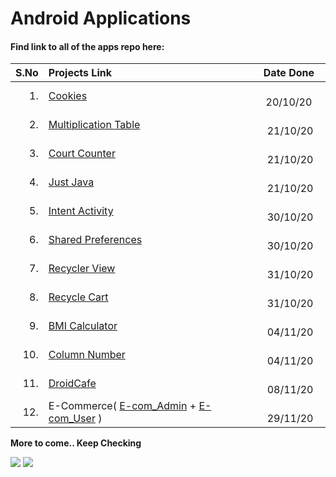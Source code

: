 # Android Applications

#### Find link to all of the apps repo here:
|S.No| Projects Link       | Date Done 
| ------------------------------------------------:|:------------------------------------------------- |:----------------------------------------------------------------------:
| 1.|[Cookies](https://github.com/Iltwats/Cookies)&nbsp; &nbsp;    &nbsp; &nbsp;    | &nbsp; &nbsp;    &nbsp; &nbsp; 20/10/20
| 2.|[Multiplication Table](https://github.com/Iltwats/MultiplicationTable)&nbsp; &nbsp;    &nbsp; &nbsp; |&nbsp; &nbsp;    &nbsp; &nbsp;21/10/20
| 3.|[Court Counter](https://github.com/Iltwats/Court-Counter)&nbsp; &nbsp;    &nbsp; &nbsp;  |&nbsp; &nbsp;    &nbsp; &nbsp;21/10/20
| 4.|[Just Java](https://github.com/Iltwats/JustJava)          &nbsp; &nbsp;    &nbsp; &nbsp; |&nbsp; &nbsp;    &nbsp; &nbsp;21/10/20
| 5.|[Intent Activity](https://github.com/Iltwats/IntentActivity) &nbsp; &nbsp;    &nbsp; &nbsp;|&nbsp; &nbsp;    &nbsp; &nbsp;30/10/20
| 6.|[Shared Preferences](https://github.com/Iltwats/SharedPref)&nbsp; &nbsp;    &nbsp; &nbsp;  |&nbsp; &nbsp;    &nbsp; &nbsp;30/10/20
| 7.|[Recycler View](https://github.com/Iltwats/RecyclerView) &nbsp; &nbsp;    &nbsp; &nbsp; |&nbsp; &nbsp;    &nbsp; &nbsp;31/10/20
| 8.|[Recycle Cart](https://github.com/Iltwats/RecycleCart)&nbsp; &nbsp;    &nbsp; &nbsp; |&nbsp; &nbsp;    &nbsp; &nbsp;31/10/20
| 9.|[BMI Calculator](https://github.com/Iltwats/BMI-Calculator)&nbsp; &nbsp;    &nbsp; &nbsp; |&nbsp; &nbsp;    &nbsp; &nbsp;04/11/20
| 10.|[Column Number](https://github.com/Iltwats/Column-Numbers)&nbsp; &nbsp;    &nbsp; &nbsp; |&nbsp; &nbsp;    &nbsp; &nbsp;04/11/20
| 11.|[DroidCafe](https://github.com/Iltwats/DroidCafe)&nbsp; &nbsp;    &nbsp; &nbsp; |&nbsp; &nbsp;    &nbsp; &nbsp;08/11/20
| 12.|E-Commerce(&nbsp;[E-com_Admin](https://github.com/Iltwats/ECommerce)&nbsp;+&nbsp;[E-com_User](https://github.com/Iltwats/UserEcom)&nbsp;)&nbsp; &nbsp;    &nbsp; &nbsp; |&nbsp; &nbsp;    &nbsp; &nbsp;29/11/20





**More to come.. Keep Checking**<br>

![](https://media.giphy.com/media/MGdfeiKtEiEPS/giphy.gif)
![](https://media.giphy.com/media/DuWNPF952JNyE/giphy.gif)
